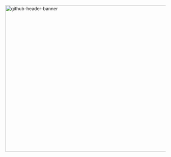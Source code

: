 <!-- **alexmck04/alexmck04** is a ✨ _special_ ✨ repository because its `README.md` (this file) appears on your GitHub profile. -->
<img width="1700" height="460" alt="github-header-banner" src="https://github.com/user-attachments/assets/12f6a3aa-132c-4d10-b719-3c9fb927d620" />
